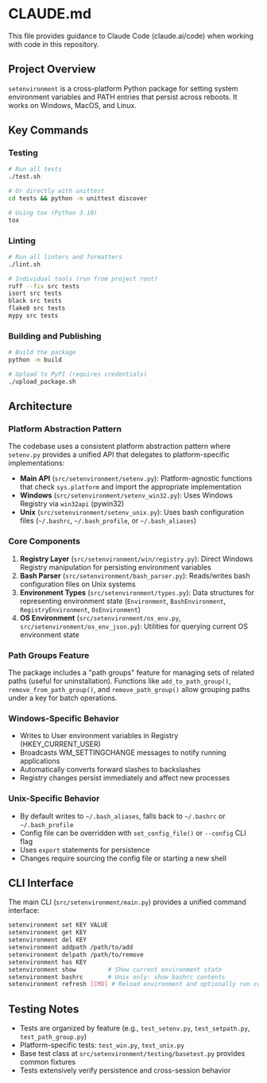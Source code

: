 # CLAUDE.md

This file provides guidance to Claude Code (claude.ai/code) when working with code in this repository.

## Project Overview

`setenvironment` is a cross-platform Python package for setting system environment variables and PATH entries that persist across reboots. It works on Windows, MacOS, and Linux.

## Key Commands

### Testing
```bash
# Run all tests
./test.sh

# Or directly with unittest
cd tests && python -m unittest discover

# Using tox (Python 3.10)
tox
```

### Linting
```bash
# Run all linters and formatters
./lint.sh

# Individual tools (run from project root)
ruff --fix src tests
isort src tests
black src tests
flake8 src tests
mypy src tests
```

### Building and Publishing
```bash
# Build the package
python -m build

# Upload to PyPI (requires credentials)
./upload_package.sh
```

## Architecture

### Platform Abstraction Pattern

The codebase uses a consistent platform abstraction pattern where `setenv.py` provides a unified API that delegates to platform-specific implementations:

- **Main API** (`src/setenvironment/setenv.py`): Platform-agnostic functions that check `sys.platform` and import the appropriate implementation
- **Windows** (`src/setenvironment/setenv_win32.py`): Uses Windows Registry via `win32api` (pywin32)
- **Unix** (`src/setenvironment/setenv_unix.py`): Uses bash configuration files (`~/.bashrc`, `~/.bash_profile`, or `~/.bash_aliases`)

### Core Components

1. **Registry Layer** (`src/setenvironment/win/registry.py`): Direct Windows Registry manipulation for persisting environment variables
2. **Bash Parser** (`src/setenvironment/bash_parser.py`): Reads/writes bash configuration files on Unix systems
3. **Environment Types** (`src/setenvironment/types.py`): Data structures for representing environment state (`Environment`, `BashEnvironment`, `RegistryEnvironment`, `OsEnvironment`)
4. **OS Environment** (`src/setenvironment/os_env.py`, `src/setenvironment/os_env_json.py`): Utilities for querying current OS environment state

### Path Groups Feature

The package includes a "path groups" feature for managing sets of related paths (useful for uninstallation). Functions like `add_to_path_group()`, `remove_from_path_group()`, and `remove_path_group()` allow grouping paths under a key for batch operations.

### Windows-Specific Behavior

- Writes to User environment variables in Registry (HKEY_CURRENT_USER)
- Broadcasts WM_SETTINGCHANGE messages to notify running applications
- Automatically converts forward slashes to backslashes
- Registry changes persist immediately and affect new processes

### Unix-Specific Behavior

- By default writes to `~/.bash_aliases`, falls back to `~/.bashrc` or `~/.bash_profile`
- Config file can be overridden with `set_config_file()` or `--config` CLI flag
- Uses `export` statements for persistence
- Changes require sourcing the config file or starting a new shell

## CLI Interface

The main CLI (`src/setenvironment/main.py`) provides a unified command interface:

```bash
setenvironment set KEY VALUE
setenvironment get KEY
setenvironment del KEY
setenvironment addpath /path/to/add
setenvironment delpath /path/to/remove
setenvironment has KEY
setenvironment show         # Show current environment state
setenvironment bashrc       # Unix only: show bashrc contents
setenvironment refresh [CMD] # Reload environment and optionally run command
```

## Testing Notes

- Tests are organized by feature (e.g., `test_setenv.py`, `test_setpath.py`, `test_path_group.py`)
- Platform-specific tests: `test_win.py`, `test_unix.py`
- Base test class at `src/setenvironment/testing/basetest.py` provides common fixtures
- Tests extensively verify persistence and cross-session behavior
